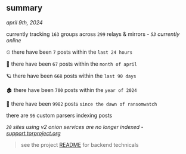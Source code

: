 
## summary
_april 9th, 2024_

currently tracking `163` groups across `299` relays & mirrors - _`53` currently online_

⏲ there have been `7` posts within the `last 24 hours`

🦈 there have been `67` posts within the `month of april`

🪐 there have been `668` posts within the `last 90 days`

🏚 there have been `700` posts within the `year of 2024`

🦕 there have been `9982` posts `since the dawn of ransomwatch`

there are `96` custom parsers indexing posts

_`20` sites using v2 onion services are no longer indexed - [support.torproject.org](https://support.torproject.org/onionservices/v2-deprecation/)_

> see the project [README](https://github.com/joshhighet/ransomwatch#ransomwatch--) for backend technicals

